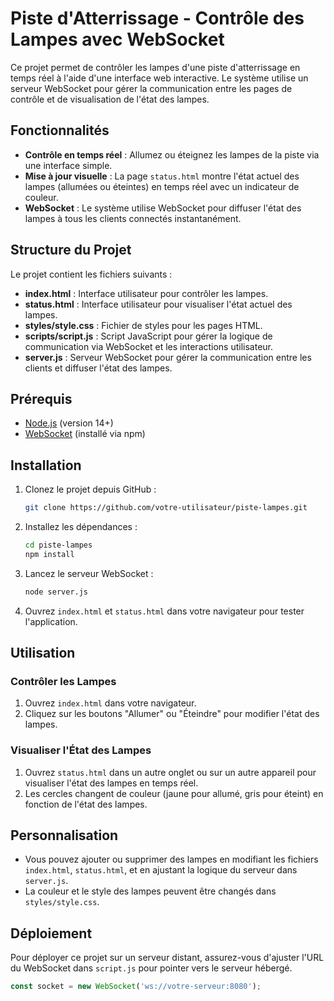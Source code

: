 # Piste d'Atterrissage - Contrôle des Lampes avec WebSocket

Ce projet permet de contrôler les lampes d'une piste d'atterrissage en temps réel à l'aide d'une interface web interactive. Le système utilise un serveur WebSocket pour gérer la communication entre les pages de contrôle et de visualisation de l'état des lampes.

## Fonctionnalités

- **Contrôle en temps réel** : Allumez ou éteignez les lampes de la piste via une interface simple.
- **Mise à jour visuelle** : La page `status.html` montre l'état actuel des lampes (allumées ou éteintes) en temps réel avec un indicateur de couleur.
- **WebSocket** : Le système utilise WebSocket pour diffuser l'état des lampes à tous les clients connectés instantanément.

## Structure du Projet

Le projet contient les fichiers suivants :

- **index.html** : Interface utilisateur pour contrôler les lampes.
- **status.html** : Interface utilisateur pour visualiser l'état actuel des lampes.
- **styles/style.css** : Fichier de styles pour les pages HTML.
- **scripts/script.js** : Script JavaScript pour gérer la logique de communication via WebSocket et les interactions utilisateur.
- **server.js** : Serveur WebSocket pour gérer la communication entre les clients et diffuser l'état des lampes.

## Prérequis

- [Node.js](https://nodejs.org) (version 14+)
- [WebSocket](https://www.npmjs.com/package/ws) (installé via npm)

## Installation

1. Clonez le projet depuis GitHub :

    ```bash
    git clone https://github.com/votre-utilisateur/piste-lampes.git
    ```

2. Installez les dépendances :

    ```bash
    cd piste-lampes
    npm install
    ```

3. Lancez le serveur WebSocket :

    ```bash
    node server.js
    ```

4. Ouvrez `index.html` et `status.html` dans votre navigateur pour tester l'application.

## Utilisation

### Contrôler les Lampes

1. Ouvrez `index.html` dans votre navigateur.
2. Cliquez sur les boutons "Allumer" ou "Éteindre" pour modifier l'état des lampes.

### Visualiser l'État des Lampes

1. Ouvrez `status.html` dans un autre onglet ou sur un autre appareil pour visualiser l'état des lampes en temps réel.
2. Les cercles changent de couleur (jaune pour allumé, gris pour éteint) en fonction de l'état des lampes.


## Personnalisation

- Vous pouvez ajouter ou supprimer des lampes en modifiant les fichiers `index.html`, `status.html`, et en ajustant la logique du serveur dans `server.js`.
- La couleur et le style des lampes peuvent être changés dans `styles/style.css`.

## Déploiement

Pour déployer ce projet sur un serveur distant, assurez-vous d'ajuster l'URL du WebSocket dans `script.js` pour pointer vers le serveur hébergé.

```javascript
const socket = new WebSocket('ws://votre-serveur:8080');


